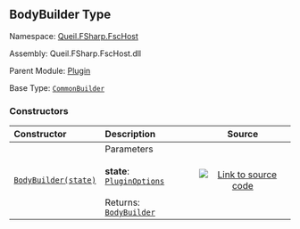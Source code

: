 ## BodyBuilder Type

Namespace: [Queil.FSharp.FscHost](http://localhost:8089/fsc-host/reference/queil-fsharp-fschost)

Assembly: Queil.FSharp.FscHost.dll

Parent Module: [Plugin](http://localhost:8089/fsc-host/reference/queil-fsharp-fschost-plugin)

Base Type: <code><a href="http://localhost:8089/fsc-host/reference/queil-fsharp-fschost-plugin-commonbuilder">CommonBuilder</a></code>



### Constructors

Constructor | Description | Source
:--- | :--- | :---:
[<code><span>BodyBuilder<span><span>(<span>state</span>)</span></span></span></code>](#%60%60.ctor%60%60) | Parameters<br /><br />**state**: <code><a href="http://localhost:8089/fsc-host/reference/queil-fsharp-fschost-plugin-pluginoptions">PluginOptions</a></code><br /><br />Returns: <code><a href="http://localhost:8089/fsc-host/reference/queil-fsharp-fschost-plugin-bodybuilder">BodyBuilder</a></code><br /> | [![Link to source code](http://localhost:8089/fsc-host/content/img/github.png)](https://github.com/queil/fsc-host/tree/main/src/Queil.FSharp.FscHost/Plugin.fs#L25-25)



